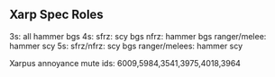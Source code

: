 


Xarp Spec Roles
------------------------------
3s: 
	all hammer bgs
4s:
	sfrz: scy bgs
	nfrz: hammer bgs
	ranger/melee: hammer scy
5s: 
	sfrz/nfrz: scy bgs
	ranger/melees: hammer scy


Xarpus annoyance mute ids: 6009,5984,3541,3975,4018,3964